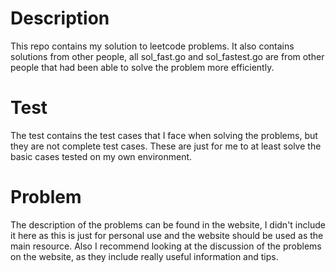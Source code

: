 # Description
This repo contains my solution to leetcode problems. It also contains solutions from other people, all sol_fast.go and sol_fastest.go are from other people that had been able to solve the problem more efficiently.

# Test
The test contains the test cases that I face when solving the problems, but they are not complete test cases. These are just for me to at least solve the basic cases tested on my own environment.

# Problem
The description of the problems can be found in the website, I didn't include it here as this is just for personal use and the website should be used as the main resource. Also I recommend looking at the discussion of the problems on the website, as they include really useful information and tips.